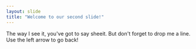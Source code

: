 ```yaml
---
layout: slide
title: "Welcome to our second slide!"
---
```

The way I see it, you've got to say sheeit. But don't forget to drop me a line.
Use the left arrow to go back!
